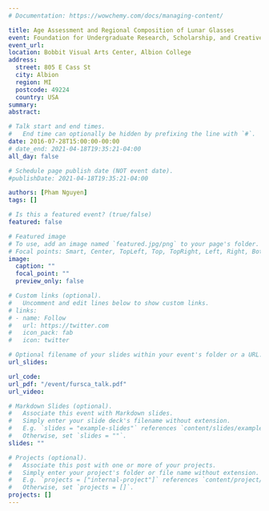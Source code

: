 ```yaml
---
# Documentation: https://wowchemy.com/docs/managing-content/

title: Age Assessment and Regional Composition of Lunar Glasses
event: Foundation for Undergraduate Research, Scholarship, and Creative Activity
event_url:
location: Bobbit Visual Arts Center, Albion College
address:
  street: 805 E Cass St
  city: Albion
  region: MI
  postcode: 49224
  country: USA
summary:
abstract:

# Talk start and end times.
#   End time can optionally be hidden by prefixing the line with `#`.
date: 2016-07-28T15:00:00-00:00
# date_end: 2021-04-18T19:35:21-04:00
all_day: false

# Schedule page publish date (NOT event date).
#publishDate: 2021-04-18T19:35:21-04:00

authors: [Pham Nguyen]
tags: []

# Is this a featured event? (true/false)
featured: false

# Featured image
# To use, add an image named `featured.jpg/png` to your page's folder.
# Focal points: Smart, Center, TopLeft, Top, TopRight, Left, Right, BottomLeft, Bottom, BottomRight.
image:
  caption: ""
  focal_point: ""
  preview_only: false

# Custom links (optional).
#   Uncomment and edit lines below to show custom links.
# links:
# - name: Follow
#   url: https://twitter.com
#   icon_pack: fab
#   icon: twitter

# Optional filename of your slides within your event's folder or a URL.
url_slides:

url_code:
url_pdf: "/event/fursca_talk.pdf"
url_video:

# Markdown Slides (optional).
#   Associate this event with Markdown slides.
#   Simply enter your slide deck's filename without extension.
#   E.g. `slides = "example-slides"` references `content/slides/example-slides.md`.
#   Otherwise, set `slides = ""`.
slides: ""

# Projects (optional).
#   Associate this post with one or more of your projects.
#   Simply enter your project's folder or file name without extension.
#   E.g. `projects = ["internal-project"]` references `content/project/deep-learning/index.md`.
#   Otherwise, set `projects = []`.
projects: []
---
```

